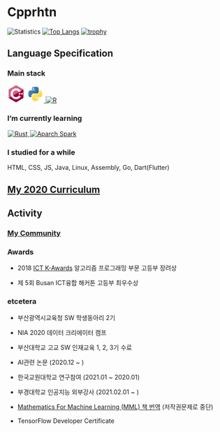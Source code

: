 # Cpprhtn

![Statistics](https://github-readme-stats.vercel.app/api?username=cpprhtn&show_icons=true)
[![Top Langs](https://github-readme-stats.vercel.app/api/top-langs/?username=cpprhtn&layout=compact&langs_count=8)](https://github.com/anuraghazra/github-readme-stats)
[![trophy](https://github-profile-trophy.vercel.app/?username=cpprhtn&theme=chalk&row=1&column=7)](https://github.com/ryo-ma/github-profile-trophy)
<!--[![Solved.ac Profile](http://mazassumnida.wtf/api/generate_badge?boj=xkzl9830)](https://solved.ac/xkzl9830)-->

## Language Specification

### Main stack

<a href="" target="_blank"> <img src="https://raw.githubusercontent.com/devicons/devicon/master/icons/cplusplus/cplusplus-original.svg" alt="cplusplus" width="40" height="40"/></a> <a href="" target="_blank"> <img src="https://raw.githubusercontent.com/devicons/devicon/master/icons/python/python-original.svg" alt="python" width="40" height="40"/> </a><a href="" target="_blank"> <img src="https://upload.wikimedia.org/wikipedia/commons/7/7f/Eo_circle_light-blue_letter-r.svg" alt="R" width="40" height="40"/> </a> 
### I’m currently learning
<a href="" target="_blank"> <img src="https://upload.wikimedia.org/wikipedia/commons/d/d5/Rust_programming_language_black_logo.svg" alt="Rust" width="40" height="40" style="border: 1px solid white"/> </a> <a href="" target="_blank"> <img src="https://upload.wikimedia.org/wikipedia/commons/f/f3/Apache_Spark_logo.svg" alt="Aparch Spark" width="60" height="40" style="border: 1px solid white"/> </a>



### I studied for a while

HTML, CSS, JS, Java, Linux, Assembly, Go, Dart(Flutter)

## [My 2020 Curriculum](./Curriculum.md)

## Activity
### [My Community](Community.md)

### Awards
- 2018 [ICT K-Awards](http://kise.or.kr/new/s2/s2_19.php) 알고리즘 프로그래밍 부문 고등부 장려상

- 제 5회 Busan ICT융합 해커톤 고등부 최우수상



### etcetera

- 부산광역시교육청 SW 학생동아리 2기

- NIA 2020 데이터 크리에이터 캠프

- 부산대학교 고교 SW 인재교육 1, 2, 3기 수료

- AI관련 논문 (2020.12 ~ )

- 한국교원대학교 연구참여 (2021.01 ~ 2020.01)

- 부경대학교 인공지능 외부강사 (2021.02.01 ~ )

- [Mathematics For Machine Learning (MML) 책 번역](https://cpprhtn.github.io/2021-04-30/mml-translation) (저작권문제로 중단)

- TensorFlow Developer Certificate

